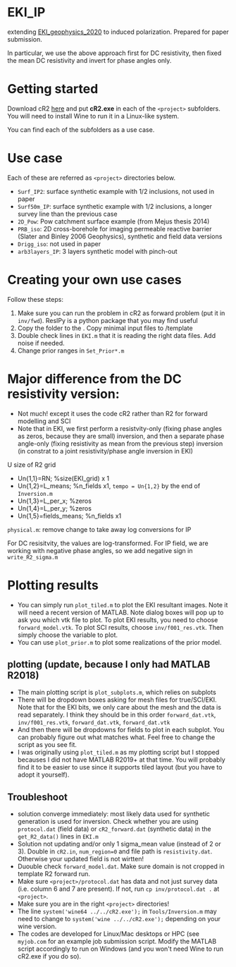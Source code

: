 # EKI_IP
extending [EKI_geophysics_2020](https://github.com/cmtso/EKI_geophysics_2020/) to induced polarization. Prepared for paper submission.

In particular, we use the above approach first for DC resistivity, then fixed the mean DC resistivity and invert for phase angles only.

# Getting started
Download cR2 [here](http://www.es.lancs.ac.uk/people/amb/Freeware/cR2/cR2.htm) and put **cR2.exe** in each of the `<project>` subfolders. You will need to install Wine to run it in a Linux-like system.

You can find each of the subfolders as a use case.

# Use case
Each of these are referred as `<project>` directories below.
- `Surf_IP2`: surface synthetic example with 1/2 inclusions, not used in paper
- `Surf50m_IP`: surface synthetic example with 1/2 inclusions, a longer survey line than the previous case
- `2D_Pow`: Pow catchment surface example (from Mejus thesis 2014)
- `PRB_iso`: 2D cross-borehole for imaging permeable reactive barrier (Slater and Binley 2006 Geophysics), synthetic and field data versions
- `Drigg_iso`: not used in paper
- `arb3layers_IP`: 3 layers synthetic model with pinch-out


# Creating your own use cases
Follow these steps:
1. Make sure you can run the problem in cR2 as forward problem (put it in `inv/fwd`). ResIPy is a python package that you may find useful
2. Copy the folder to the <root subfolder>. Copy minimal input files to <root subfolder>/template
3. Double check lines in `EKI.m` that it is reading the right data files. Add noise if needed.
4. Change prior ranges in `Set_Prior*.m`


# Major difference from the DC resistivity version:
- Not much! except it uses the code cR2 rather than R2 for forward modelling and SCI
- Note that in EKI, we first perform a resistvity-only (fixing phase angles as zeros, because they are small) inversion, and then a separate phase angle-only (fixing resistivity as mean from the previous step) inversion (in constrat to a joint resistivity/phase angle inversion in EKI)


U size of R2 grid

- Un{1,1}=RN; %size(EKI_grid) x 1
- Un{1,2}=L_means; %n_fields x1, `tempo = Un{1,2}` by the end of `Inversion.m`
- Un{1,3}=L_per_x; %zeros
- Un{1,4}=L_per_y; %zeros
- Un{1,5}=fields_means; %n_fields x1



`physical.m`: remove change to take away log conversions for IP

For DC resisitvity, the values are log-transformed. For IP field, we are working with negative phase angles, so we add negative sign in `write_R2_sigma.m`

# Plotting results
- You can simply run `plot_tiled.m` to plot the EKI resultant images. Note it will need a recent version of MATLAB. Note dialog boxes will pop up to ask you which vtk file to plot. To plot EKI results, you need to choose `forward_model.vtk`. To plot SCI results, choose `inv/f001_res.vtk`. Then simply choose the variable to plot. 
- You can use `plot_prior.m` to plot some realizations of the prior model.

## plotting (update, because I only had MATLAB R2018)
- The main plotting script is `plot_subplots.m`, which relies on subplots
- There will be dropdown boxes asking for mesh files for true/SCI/EKI. Note that for the EKI bits, we only care about the mesh and the data is read separately. I think they should be in this order `forward_dat.vtk`, `inv/f001_res.vtk`, `forward_dat.vtk`, `forward_dat.vtk`
- And then there will be dropdowns for fields to plot in each subplot. You can probably figure out what matches what. Feel free to change the script as you see fit.
- I was originally using `plot_tiled.m` as my plotting script but I stopped becauses I did not have MATLAB R2019+ at that time. You will probably find it to be easier to use since it supports tiled layout (but you have to adopt it yourself).


## Troubleshoot
- solution converge immediately: most likely data used for synthetic generation is used for inversion. Check whether you are using `protocol.dat` (field data) or `cR2_forward.dat` (synthetic data) in the `get_R2_data()` lines in `EKI.m`
- Solution not updating and/or only 1 sigma_mean value (instead of 2 or 3). Double in `cR2.in`, `num_region=0` and file path is `resistivity.dat`. Otherwise your updated field is not wirtten!
- Duouble check `forward_model.dat`. Make sure domain is not cropped in template R2 forward run.
- Make sure `<project>/protocol.dat` has data and not just survey data (i.e. column 6 and 7 are present). If not, run `cp inv/protocol.dat .` at `<project>`.
- Make sure you are in the right  `<project>` directories!
- The line `system('wine64 ../../cR2.exe');` in `Tools/Inversion.m` may need to change to `system('wine ../../cR2.exe');` depending on your wine version.
- The codes are developed for Linux/Mac desktops or HPC (see `myjob.com` for an example job submission script. Modify the MATLAB script accordingly to run on Windows (and you won't need Wine to run cR2.exe if you do so).
